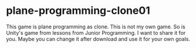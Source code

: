 # plane-programming-clone01
This game is plane programming as clone. 
This is not my own game. 
So is Unity's game from lessons from Junior Programming. 
I want to share it for you. Maybe you can change it after download and use it for your own goals.
